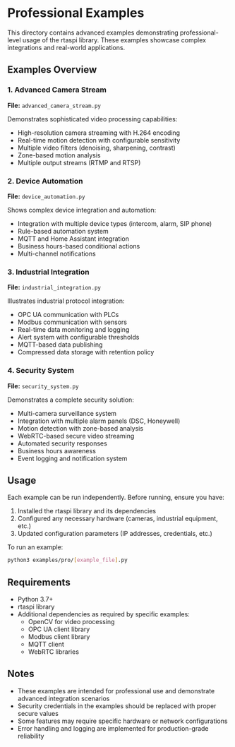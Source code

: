 # Professional Examples

This directory contains advanced examples demonstrating professional-level usage of the rtaspi library. These examples showcase complex integrations and real-world applications.

## Examples Overview

### 1. Advanced Camera Stream
**File:** `advanced_camera_stream.py`

Demonstrates sophisticated video processing capabilities:
- High-resolution camera streaming with H.264 encoding
- Real-time motion detection with configurable sensitivity
- Multiple video filters (denoising, sharpening, contrast)
- Zone-based motion analysis
- Multiple output streams (RTMP and RTSP)

### 2. Device Automation
**File:** `device_automation.py`

Shows complex device integration and automation:
- Integration with multiple device types (intercom, alarm, SIP phone)
- Rule-based automation system
- MQTT and Home Assistant integration
- Business hours-based conditional actions
- Multi-channel notifications

### 3. Industrial Integration
**File:** `industrial_integration.py`

Illustrates industrial protocol integration:
- OPC UA communication with PLCs
- Modbus communication with sensors
- Real-time data monitoring and logging
- Alert system with configurable thresholds
- MQTT-based data publishing
- Compressed data storage with retention policy

### 4. Security System
**File:** `security_system.py`

Demonstrates a complete security solution:
- Multi-camera surveillance system
- Integration with multiple alarm panels (DSC, Honeywell)
- Motion detection with zone-based analysis
- WebRTC-based secure video streaming
- Automated security responses
- Business hours awareness
- Event logging and notification system

## Usage

Each example can be run independently. Before running, ensure you have:

1. Installed the rtaspi library and its dependencies
2. Configured any necessary hardware (cameras, industrial equipment, etc.)
3. Updated configuration parameters (IP addresses, credentials, etc.)

To run an example:

```bash
python3 examples/pro/[example_file].py
```

## Requirements

- Python 3.7+
- rtaspi library
- Additional dependencies as required by specific examples:
  - OpenCV for video processing
  - OPC UA client library
  - Modbus client library
  - MQTT client
  - WebRTC libraries

## Notes

- These examples are intended for professional use and demonstrate advanced integration scenarios
- Security credentials in the examples should be replaced with proper secure values
- Some features may require specific hardware or network configurations
- Error handling and logging are implemented for production-grade reliability
